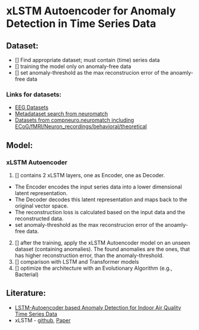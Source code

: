 # xLSTM Autoencoder for Anomaly Detection in Time Series Data
## Dataset:
- [] Find appropriate dataset; must contain (time) series data
- [] training the model only on anomaly-free data
- [] set anomaly-threshold as the max reconstrucion error of the anoamly-free data

### Links for datasets:
- [EEG Datasets](https://github.com/meagmohit/EEG-Datasets)
- [Metadataset search from neuromatch](https://deeplearning.neuromatch.io/projects/docs/datasets_and_models.html)
- [Datasets from compneuro.neuromatch including ECoG/fMRI/Neuron_recordings/behavioral/theoretical](https://compneuro.neuromatch.io/projects/docs/datasets_overview.html)

## Model:
### xLSTM Autoencoder
1. [] contains 2 xLSTM layers, one as Encoder, one as Decoder.
- The Encoder encodes the input series data into a lower dimensional latent representation.
- The Decoder decodes this latent representation and maps back to the original vector space.
- The reconstruction loss is calculated based on the input data and the reconstructed data.
- set anomaly-threshold as the max reconstrucion error of the anoamly-free data.
2. [] after the training, apply the xLSTM Autoencoder model on an unseen dataset (containing anomalies). The found anomalies are the ones, that has higher reconstruction error, than the anomaly-threshold.
3. [] comparison with LSTM and Transformer models
4. [] optimize the architecture with an Evolutionary Algorithm (e.g., Bacterial)

## Literature:
- [LSTM-Autoencoder based Anomaly Detection for Indoor Air Quality Time Series Data](https://arxiv.org/pdf/2204.06701)
- xLSTM - [github](https://github.com/NX-AI/xlstm), [Paper](https://arxiv.org/abs/2405.04517)
